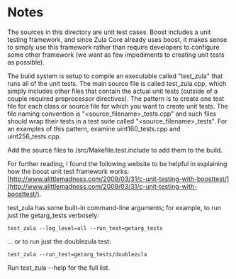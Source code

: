 # Notes
The sources in this directory are unit test cases.  Boost includes a
unit testing framework, and since Zula Core already uses boost, it makes
sense to simply use this framework rather than require developers to
configure some other framework (we want as few impediments to creating
unit tests as possible).

The build system is setup to compile an executable called "test_zula"
that runs all of the unit tests.  The main source file is called
test_zula.cpp, which simply includes other files that contain the
actual unit tests (outside of a couple required preprocessor
directives).  The pattern is to create one test file for each class or
source file for which you want to create unit tests.  The file naming
convention is "<source_filename>_tests.cpp" and such files should wrap
their tests in a test suite called "<source_filename>_tests".  For an
examples of this pattern, examine uint160_tests.cpp and
uint256_tests.cpp.

Add the source files to /src/Makefile.test.include to add them to the build.

For further reading, I found the following website to be helpful in
explaining how the boost unit test framework works:
[http://www.alittlemadness.com/2009/03/31/c-unit-testing-with-boosttest/](http://www.alittlemadness.com/2009/03/31/c-unit-testing-with-boosttest/).

test_zula has some built-in command-line arguments; for
example, to run just the getarg_tests verbosely:

    test_zula --log_level=all --run_test=getarg_tests

... or to run just the doublezula test:

    test_zula --run_test=getarg_tests/doublezula

Run  test_zula --help   for the full list.

